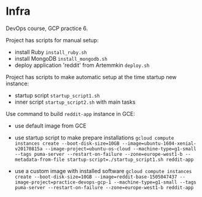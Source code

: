Infra
=======


DevOps course, GCP practice 6.

Project has scripts for manual setup:
 - install Ruby `install_ruby.sh`
 - install MongoDB `install_mongodb.sh`
 - deploy application 'reddit' from Artemmkin `deploy.sh`

Project has scripts to make automatic setup at the time startup new instance:
 - startup script `startup_script1.sh`
 - inner script `startup_script2.sh` with main tasks

Use command to build `reddit-app` instance in GCE:
 - use default image from GCE
 - use startup script to make prepare installations
`gcloud compute instances create --boot-disk-size=10GB --image=ubuntu-1604-xenial-v20170815a --image-project=ubuntu-os-cloud --machine-type=g1-small --tags puma-server --restart-on-failure --zone=europe-west1-b --metadata-from-file startup-script=./startup_script1.sh reddit-app`

- use a custom image with installed software
`gcloud compute instances create --boot-disk-size=10GB --image=reddit-base-1505047437 --image-project=practice-devops-gcp-1 --machine-type=g1-small --tags puma-server --restart-on-failure --zone=europe-west1-b reddit-app`
